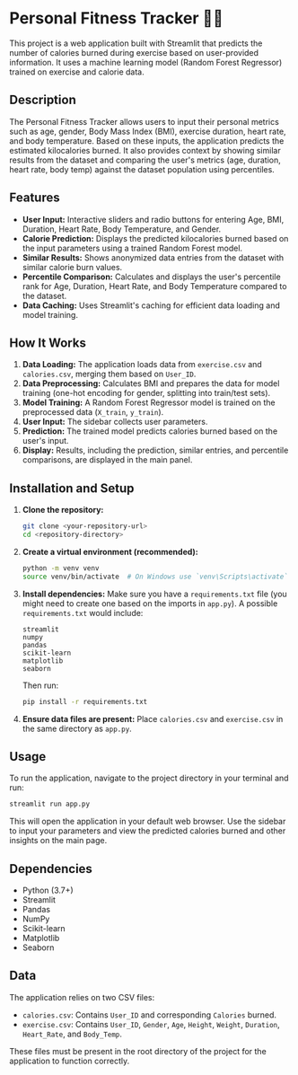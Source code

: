 # Personal Fitness Tracker 🏃‍♂️

This project is a web application built with Streamlit that predicts the number of calories burned during exercise based on user-provided information. It uses a machine learning model (Random Forest Regressor) trained on exercise and calorie data.

## Description

The Personal Fitness Tracker allows users to input their personal metrics such as age, gender, Body Mass Index (BMI), exercise duration, heart rate, and body temperature. Based on these inputs, the application predicts the estimated kilocalories burned. It also provides context by showing similar results from the dataset and comparing the user's metrics (age, duration, heart rate, body temp) against the dataset population using percentiles.

## Features

- **User Input:** Interactive sliders and radio buttons for entering Age, BMI, Duration, Heart Rate, Body Temperature, and Gender.
- **Calorie Prediction:** Displays the predicted kilocalories burned based on the input parameters using a trained Random Forest model.
- **Similar Results:** Shows anonymized data entries from the dataset with similar calorie burn values.
- **Percentile Comparison:** Calculates and displays the user's percentile rank for Age, Duration, Heart Rate, and Body Temperature compared to the dataset.
- **Data Caching:** Uses Streamlit's caching for efficient data loading and model training.

## How It Works

1.  **Data Loading:** The application loads data from `exercise.csv` and `calories.csv`, merging them based on `User_ID`.
2.  **Data Preprocessing:** Calculates BMI and prepares the data for model training (one-hot encoding for gender, splitting into train/test sets).
3.  **Model Training:** A Random Forest Regressor model is trained on the preprocessed data (`X_train`, `y_train`).
4.  **User Input:** The sidebar collects user parameters.
5.  **Prediction:** The trained model predicts calories burned based on the user's input.
6.  **Display:** Results, including the prediction, similar entries, and percentile comparisons, are displayed in the main panel.

## Installation and Setup

1.  **Clone the repository:**
    ```bash
    git clone <your-repository-url>
    cd <repository-directory>
    ```
2.  **Create a virtual environment (recommended):**
    ```bash
    python -m venv venv
    source venv/bin/activate  # On Windows use `venv\Scripts\activate`
    ```
3.  **Install dependencies:**
    Make sure you have a `requirements.txt` file (you might need to create one based on the imports in `app.py`). A possible `requirements.txt` would include:
    ```
    streamlit
    numpy
    pandas
    scikit-learn
    matplotlib
    seaborn
    ```
    Then run:
    ```bash
    pip install -r requirements.txt
    ```
4.  **Ensure data files are present:**
    Place `calories.csv` and `exercise.csv` in the same directory as `app.py`.

## Usage

To run the application, navigate to the project directory in your terminal and run:

```bash
streamlit run app.py
```

This will open the application in your default web browser. Use the sidebar to input your parameters and view the predicted calories burned and other insights on the main page.

## Dependencies

- Python (3.7+)
- Streamlit
- Pandas
- NumPy
- Scikit-learn
- Matplotlib
- Seaborn

## Data

The application relies on two CSV files:

- `calories.csv`: Contains `User_ID` and corresponding `Calories` burned.
- `exercise.csv`: Contains `User_ID`, `Gender`, `Age`, `Height`, `Weight`, `Duration`, `Heart_Rate`, and `Body_Temp`.

These files must be present in the root directory of the project for the application to function correctly.
